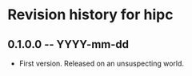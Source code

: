 # Revision history for hipc

## 0.1.0.0 -- YYYY-mm-dd

* First version. Released on an unsuspecting world.
